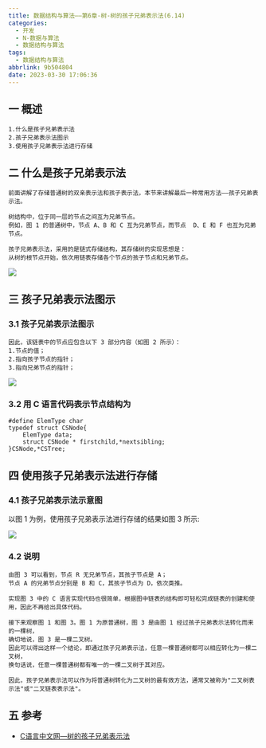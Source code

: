 ```yaml
---
title: 数据结构与算法——第6章-树-树的孩子兄弟表示法(6.14)
categories:
  - 开发
  - N-数据与算法
  - 数据结构与算法
tags:
  - 数据结构与算法
abbrlink: 9b504804
date: 2023-03-30 17:06:36
---
```

## 一 概述

```
1.什么是孩子兄弟表示法
2.孩子兄弟表示法图示
3.使用孩子兄弟表示法进行存储
```

<!--more-->

## 二 什么是孩子兄弟表示法

```
前面讲解了存储普通树的双亲表示法和孩子表示法，本节来讲解最后一种常用方法——孩子兄弟表示法。

树结构中，位于同一层的节点之间互为兄弟节点。
例如，图 1 的普通树中，节点 A、B 和 C 互为兄弟节点，而节点  D、E 和 F 也互为兄弟节点。

孩子兄弟表示法，采用的是链式存储结构，其存储树的实现思想是：
从树的根节点开始，依次用链表存储各个节点的孩子节点和兄弟节点。
```

![][1]

## 三 孩子兄弟表示法图示

### 3.1 孩子兄弟表示法图示

```
因此，该链表中的节点应包含以下 3 部分内容（如图 2 所示）：
1.节点的值；
2.指向孩子节点的指针；
3.指向兄弟节点的指针；
```

![][2]



### 3.2 用 C 语言代码表示节点结构为

```
#define ElemType char
typedef struct CSNode{
    ElemType data;
    struct CSNode * firstchild,*nextsibling;
}CSNode,*CSTree;
```

## 四 使用孩子兄弟表示法进行存储

### 4.1 孩子兄弟表示法示意图

以图 1 为例，使用孩子兄弟表示法进行存储的结果如图 3 所示:

![][3]



### 4.2 说明

```
由图 3 可以看到，节点 R 无兄弟节点，其孩子节点是 A；
节点 A 的兄弟节点分别是 B 和 C，其孩子节点为 D，依次类推。

实现图 3 中的 C 语言实现代码也很简单，根据图中链表的结构即可轻松完成链表的创建和使用，因此不再给出具体代码。

接下来观察图 1 和图 3。图 1 为原普通树，图 3 是由图 1 经过孩子兄弟表示法转化而来的一棵树，
确切地说，图 3 是一棵二叉树。
因此可以得出这样一个结论，即通过孩子兄弟表示法，任意一棵普通树都可以相应转化为一棵二叉树，
换句话说，任意一棵普通树都有唯一的一棵二叉树于其对应。

因此，孩子兄弟表示法可以作为将普通树转化为二叉树的最有效方法，通常又被称为"二叉树表示法"或"二叉链表表示法"。
```

## 五 参考

* [C语言中文网—树的孩子兄弟表示法](https://c.biancheng.net/view/3396.html)



[1]:https://cdn.jsdelivr.net/gh/PGzxc/CDN/blog-data-struct-basic/ds-chap6-14-1.png
[2]:https://cdn.jsdelivr.net/gh/PGzxc/CDN/blog-data-struct-basic/ds-chap6-14-2.png
[3]:https://cdn.jsdelivr.net/gh/PGzxc/CDN/blog-data-struct-basic/ds-chap6-14-3.png





